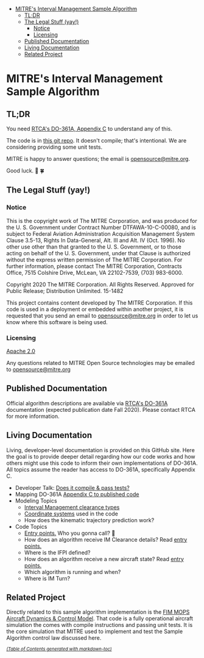 <meta http-equiv="Content-Type" content="text/html; charset=utf-8" />

- [MITRE's Interval Management Sample Algorithm](#mitre-s-interval-management-sample-algorithm)
  * [TL;DR](#tl-dr)
  * [The Legal Stuff (yay!)](#the-legal-stuff--yay--)
    + [Notice](#notice)
    + [Licensing](#licensing)
  * [Published Documentation](#published-documentation)
  * [Living Documentation](#living-documentation)
  * [Related Project](#related-project)

# MITRE's Interval Management Sample Algorithm

## TL;DR

You need [RTCA's DO-361A, Appendix C](https://my.rtca.org/nc__store?search=do-361) to understand any of this.

The code is in [this git repo](https://github.com/mitre/im_sample_algorithm). It doesn't compile; that's intentional. We are considering providing some unit tests.

MITRE is happy to answer questions; the email is opensource@mitre.org.

Good luck. :crossed_fingers: :four_leaf_clover:

## The Legal Stuff (yay!)

### Notice

This is the copyright work of The MITRE Corporation, and was produced
for the U. S. Government under Contract Number DTFAWA-10-C-00080, and
is subject to Federal Aviation Administration Acquisition Management
System Clause 3.5-13, Rights In Data-General, Alt. III and Alt. IV
(Oct. 1996).  No other use other than that granted to the U. S.
Government, or to those acting on behalf of the U. S. Government,
under that Clause is authorized without the express written
permission of The MITRE Corporation. For further information, please
contact The MITRE Corporation, Contracts Office, 7515 Colshire Drive,
McLean, VA  22102-7539, (703) 983-6000.

Copyright 2020 The MITRE Corporation. All Rights Reserved.
Approved for Public Release; Distribution Unlimited. 15-1482

This project contains content developed by The MITRE Corporation. If this code is used in a deployment or embedded within another project, it is requested that you send an email to opensource@mitre.org in order to let us know where this software is being used.

### Licensing

[Apache 2.0](https://github.com/mitre/im_sample_algorithm/blob/master/LICENSE)

Any questions related to MITRE Open Source technologies may be emailed to opensource@mitre.org

## Published Documentation

Official algorithm descriptions are available via [RTCA's DO-361A](https://my.rtca.org/nc__store?search=do-361) documentation (expected publication date Fall 2020). Please contact RTCA for more information.

## Living Documentation

Living, developer-level documentation is provided on this GitHub site. Here the goal is to provide deeper detail regarding how our code works and how others might use this code to inform their own implementations of DO-361A. All topics assume the reader has access to DO-361A, specifically Appendix C.

* Developer Talk: [Does it compile & pass tests?](dev_talk.md)
* Mapping DO-361A [Appendix C to published code](appendix_url_mapping.md)
* Modeling Topics
    * [Interval Management clearance types](im_clearance_types.md)
    * [Coordinate systems](coordinate_systems.md) used in the code
    * How does the kinematic trajectory prediction work?
* Code Topics
    * [Entry points.](entry_points.md) Who you gonna call? :ghost:
    * How does an algorithm receive IM Clearance details? Read [entry points.](entry_points.md)
    * Where is the IFPI defined?
    * How does an algorithm receive a new aircraft state? Read [entry points.](entry_points.md)
    * Which algorithm is running and when?
    * Where is IM Turn?

## Related Project

Directly related to this sample algorithm implementation is the [FIM MOPS Aircraft Dynamics & Control Model](https://mitre.github.io/FMACM). That code is a fully operational aircraft simulation the comes with compile instructions and passing unit tests. It is the core simulation that MITRE used to implement and test the Sample Algorithm control law discussed here.

<small><i><a href='http://ecotrust-canada.github.io/markdown-toc/'>(Table of Contents generated with markdown-toc)</a></i></small>
